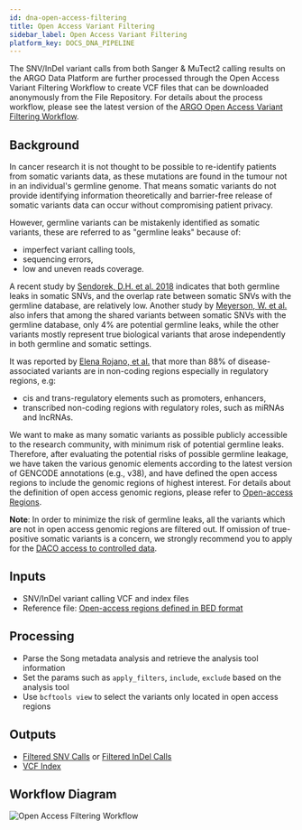 ```yaml
---
id: dna-open-access-filtering
title: Open Access Variant Filtering
sidebar_label: Open Access Variant Filtering
platform_key: DOCS_DNA_PIPELINE
---
```


The SNV/InDel variant calls from both Sanger & MuTect2 calling results on the ARGO Data Platform are further processed through the Open Access Variant Filtering Workflow to create VCF files that can be downloaded anonymously from the File Repository. For details about the process workflow, please see the latest version of the [ARGO Open Access Variant Filtering Workflow](https://github.com/icgc-argo-workflows/open-access-variant-filtering/releases).

## Background

In cancer research it is not thought to be possible to re-identify patients from somatic variants data, as these mutations are found in the tumour not in an individual's germline genome. That means somatic variants do not provide identifying information theoretically and barrier-free release of somatic variants data can occur without compromising patient privacy.

However, germline variants can be mistakenly identified as somatic variants, these are referred to as "germline leaks" because of:

- imperfect variant calling tools,
- sequencing errors,
- low and uneven reads coverage.

A recent study by [Sendorek, D.H. et al. 2018](https://doi.org/10.1186/s12859-018-2046-0) indicates that both germline leaks in somatic SNVs, and the overlap rate between somatic SNVs with the germline database, are relatively low. Another study by [Meyerson, W. et al.](https://doi.org/10.1186/s12859-020-3508-8) also infers that among the shared variants between somatic SNVs with the germline database, only 4% are potential germline leaks, while the other variants mostly represent true biological variants that arose independently in both germline and somatic settings.

It was reported by [Elena Rojano, et al.](https://doi.org/10.1093/bib/bby039) that more than 88% of disease-associated variants are in non-coding regions especially in regulatory regions, e.g:

- cis and trans-regulatory elements such as promoters, enhancers,
- transcribed non-coding regions with regulatory roles, such as miRNAs and lncRNAs.

We want to make as many somatic variants as possible publicly accessible to the research community, with minimum risk of potential germline leaks. Therefore, after evaluating the potential risks of possible germline leakage, we have taken the various genomic elements according to the latest version of GENCODE annotations (e.g., v38), and have defined the open access regions to include the genomic regions of highest interest. For details about the definition of open access genomic regions, please refer to [Open-access Regions](https://github.com/icgc-argo/open-access-regions).

**Note**: In order to minimize the risk of germline leaks, all the variants which are not in open access genomic regions are filtered out. If omission of true-positive somatic variants is a concern, we strongly recommend you to apply for the [DACO access to controlled data](/docs/data-access/daco/applying).

## Inputs

- SNV/InDel variant calling VCF and index files
- Reference file: [Open-access regions defined in BED format](https://github.com/icgc-argo/open-access-regions/tree/main/data/hg38/bed/gencode.v38)

## Processing

- Parse the Song metadata analysis and retrieve the analysis tool information
- Set the params such as `apply_filters`, `include`, `exclude` based on the analysis tool
- Use `bcftools view` to select the variants only located in open access regions

## Outputs

- [Filtered SNV Calls](/docs/data/variant-calls#filtered-snv-calls) or [Filtered InDel Calls](/docs/data/variant-calls#filtered-indel-calls)
- [VCF Index](/docs/data/variant-calls#vcf-index)

## Workflow Diagram

![Open Access Filtering Workflow](/assets/analysis-workflows/ARGO-open-access-filtering.png)
